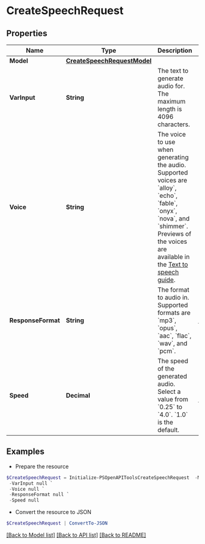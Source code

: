 # CreateSpeechRequest
## Properties

Name | Type | Description | Notes
------------ | ------------- | ------------- | -------------
**Model** | [**CreateSpeechRequestModel**](CreateSpeechRequestModel.md) |  | 
**VarInput** | **String** | The text to generate audio for. The maximum length is 4096 characters. | 
**Voice** | **String** | The voice to use when generating the audio. Supported voices are &#x60;alloy&#x60;, &#x60;echo&#x60;, &#x60;fable&#x60;, &#x60;onyx&#x60;, &#x60;nova&#x60;, and &#x60;shimmer&#x60;. Previews of the voices are available in the [Text to speech guide](/docs/guides/text-to-speech/voice-options). | 
**ResponseFormat** | **String** | The format to audio in. Supported formats are &#x60;mp3&#x60;, &#x60;opus&#x60;, &#x60;aac&#x60;, &#x60;flac&#x60;, &#x60;wav&#x60;, and &#x60;pcm&#x60;. | [optional] [default to "mp3"]
**Speed** | **Decimal** | The speed of the generated audio. Select a value from &#x60;0.25&#x60; to &#x60;4.0&#x60;. &#x60;1.0&#x60; is the default. | [optional] [default to 1.0]

## Examples

- Prepare the resource
```powershell
$CreateSpeechRequest = Initialize-PSOpenAPIToolsCreateSpeechRequest  -Model null `
 -VarInput null `
 -Voice null `
 -ResponseFormat null `
 -Speed null
```

- Convert the resource to JSON
```powershell
$CreateSpeechRequest | ConvertTo-JSON
```

[[Back to Model list]](../README.md#documentation-for-models) [[Back to API list]](../README.md#documentation-for-api-endpoints) [[Back to README]](../README.md)

